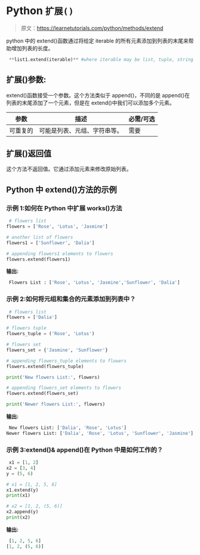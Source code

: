 # Python `扩展()`

> 原文：<https://learnetutorials.com/python/methods/extend>

python 中的 extend()函数通过将给定 iterable 的所有元素添加到列表的末尾来帮助增加列表的长度。

```py
 **list1.extend(iterable)** #where iterable may be list, tuple, string etc. 

```

## 扩展()参数:

extend()函数接受一个参数。这个方法类似于 append()，不同的是 append()在列表的末尾添加了一个元素，但是在 extend()中我们可以添加多个元素。

| 参数 | 描述 | 必需/可选 |
| --- | --- | --- |
| 可重复的 | 可能是列表、元组、字符串等。 | 需要 |

## 扩展()返回值

这个方法不返回值。它通过添加元素来修改原始列表。

## Python 中 extend()方法的示例

### 示例 1:如何在 Python 中扩展 works()方法

```py
 # flowers list
flowers = ['Rose', 'Lotus', 'Jasmine']

# another list of flowers
flowers1 = ['Sunflower', 'Dalia']

# appending flowers1 elements to flowers
flowers.extend(flowers1) 

```

**输出:**

```py
 Flowers List : ['Rose', 'Lotus', 'Jasmine','Sunflower', 'Dalia'] 
```

### 示例 2:如何将元组和集合的元素添加到列表中？

```py
 # flowers list
flowers = ['Dalia']

# flowers tuple
flowers_tuple = ('Rose', 'Lotus')

# flowers set
flowers_set = {'Jasmine', 'Sunflower'}

# appending flowers_tuple elements to flowers
flowers.extend(flowers_tuple)

print('New flowers List:', flowers)

# appending flowers_set elements to flowers
flowers.extend(flowers_set)

print('Newer flowers List:', flowers) 

```

**输出:**

```py
 New flowers List: ['Dalia', 'Rose', 'Lotus']
Newer flowers List: ['Dalia', 'Rose', 'Lotus', 'Sunflower', 'Jasmine'] 
```

### 示例 3:extend()& append()在 Python 中是如何工作的？

```py
 x1 = [1, 2]
x2 = [3, 4]
y = (5, 6)

# x1 = [1, 2, 5, 6]
x1.extend(y) 
print(x1)

# x2 = [1, 2, (5, 6)]
x2.append(y)
print(x2) 

```

**输出:**

```py
 [1, 2, 5, 6]
[1, 2, (5, 6)] 
```